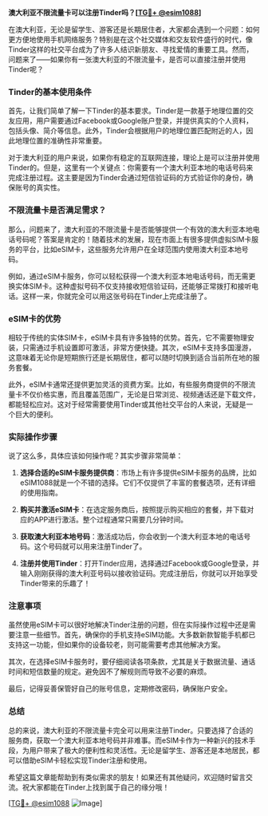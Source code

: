 **澳大利亚不限流量卡可以注册Tinder吗？[[TG💪+ @esim1088](https://t.me/s/esim1088)]**

在澳大利亚，无论是留学生、游客还是长期居住者，大家都会遇到一个问题：如何更方便地使用手机网络服务？特别是在这个社交媒体和交友软件盛行的时代，像Tinder这样的社交平台成为了许多人结识新朋友、寻找爱情的重要工具。然而，问题来了——如果你有一张澳大利亚的不限流量卡，是否可以直接注册并使用Tinder呢？

### Tinder的基本使用条件

首先，让我们简单了解一下Tinder的基本要求。Tinder是一款基于地理位置的交友应用，用户需要通过Facebook或Google账户登录，并提供真实的个人资料，包括头像、简介等信息。此外，Tinder会根据用户的地理位置匹配附近的人，因此地理位置的准确性非常重要。

对于澳大利亚的用户来说，如果你有稳定的互联网连接，理论上是可以注册并使用Tinder的。但是，这里有一个关键点：你需要有一个澳大利亚本地的电话号码来完成注册过程。这主要是因为Tinder会通过短信验证码的方式验证你的身份，确保账号的真实性。

### 不限流量卡是否满足需求？

那么，问题来了，澳大利亚的不限流量卡是否能够提供一个有效的澳大利亚本地电话号码呢？答案是肯定的！随着技术的发展，现在市面上有很多提供虚拟SIM卡服务的平台，比如eSIM卡，这些服务允许用户在全球范围内使用澳大利亚本地号码。

例如，通过eSIM卡服务，你可以轻松获得一个澳大利亚本地电话号码，而无需更换实体SIM卡。这种虚拟号码不仅支持接收短信验证码，还能够正常拨打和接听电话。这样一来，你就完全可以用这张号码在Tinder上完成注册了。

### eSIM卡的优势

相较于传统的实体SIM卡，eSIM卡具有许多独特的优势。首先，它不需要物理安装，只需通过手机设置即可激活，非常方便快捷。其次，eSIM卡支持多国漫游，这意味着无论你是短期旅行还是长期居住，都可以随时切换到适合当前所在地的服务套餐。

此外，eSIM卡通常还提供更加灵活的资费方案。比如，有些服务商提供的不限流量卡不仅价格实惠，而且覆盖范围广，无论是日常浏览、视频通话还是下载文件，都能轻松应对。这对于经常需要使用Tinder或其他社交平台的人来说，无疑是一个巨大的便利。

### 实际操作步骤

说了这么多，具体应该如何操作呢？其实步骤非常简单：

1. **选择合适的eSIM卡服务提供商**：市场上有许多提供eSIM卡服务的品牌，比如eSIM1088就是一个不错的选择。它们不仅提供了丰富的套餐选项，还有详细的使用指南。

2. **购买并激活eSIM卡**：在选定服务商后，按照提示购买相应的套餐，并下载对应的APP进行激活。整个过程通常只需要几分钟时间。

3. **获取澳大利亚本地号码**：激活成功后，你会收到一个澳大利亚本地的电话号码。这个号码就可以用来注册Tinder了。

4. **注册并使用Tinder**：打开Tinder应用，选择通过Facebook或Google登录，并输入刚刚获得的澳大利亚号码以接收验证码。完成注册后，你就可以开始享受Tinder带来的乐趣了！

### 注意事项

虽然使用eSIM卡可以很好地解决Tinder注册的问题，但在实际操作过程中还是需要注意一些细节。首先，确保你的手机支持eSIM功能。大多数新款智能手机都已支持这一功能，但如果你的设备较老，则可能需要考虑其他解决方案。

其次，在选择eSIM卡服务时，要仔细阅读各项条款，尤其是关于数据流量、通话时间和短信数量的规定。避免因不了解规则而导致不必要的麻烦。

最后，记得妥善保管好自己的账号信息，定期修改密码，确保账户安全。

### 总结

总的来说，澳大利亚的不限流量卡完全可以用来注册Tinder。只要选择了合适的服务商，获取一个澳大利亚本地号码并非难事。而eSIM卡作为一种新兴的技术手段，为用户带来了极大的便利性和灵活性。无论是留学生、游客还是本地居民，都可以借助eSIM卡轻松实现Tinder注册和使用。

希望这篇文章能帮助到有类似需求的朋友！如果还有其他疑问，欢迎随时留言交流。祝大家都能在Tinder上找到属于自己的缘分哦！

[[TG💪+ @esim1088](https://t.me/s/esim1088) ![Image](https://i.postimg.cc/4NQfJmqS/Snipaste-2025-05-13-00-14-12.png)]